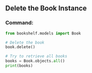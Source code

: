 ## Delete the Book Instance

### Command:
```python
from bookshelf.models import Book

# Delete the book
book.delete()

# Try to retrieve all books
books = Book.objects.all()
print(books)

